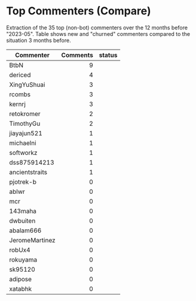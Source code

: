 # Top Commenters (Compare)

Extraction of the 35 top (non-bot) commenters 
over the 12 months before "2023-05".
Table shows new and "churned" commenters compared 
to the situation 3 months before.


| Commenter      | Comments | status |
| -------------- | -------: | ------ |
| BtbN           |        9 |        |
| dericed        |        4 |        |
| XingYuShuai    |        3 |        |
| rcombs         |        3 |        |
| kernrj         |        3 |        |
| retokromer     |        2 |        |
| TimothyGu      |        2 |        |
| jiayajun521    |        1 |        |
| michaelni      |        1 |        |
| softworkz      |        1 |        |
| dss875914213   |        1 |        |
| ancientstraits |        1 |        |
| pjotrek-b      |        0 |        |
| ablwr          |        0 |        |
| mcr            |        0 |        |
| 143maha        |        0 |        |
| dwbuiten       |        0 |        |
| abalam666      |        0 |        |
| JeromeMartinez |        0 |        |
| robUx4         |        0 |        |
| rokuyama       |        0 |        |
| sk95120        |        0 |        |
| adipose        |        0 |        |
| xatabhk        |        0 |        |
